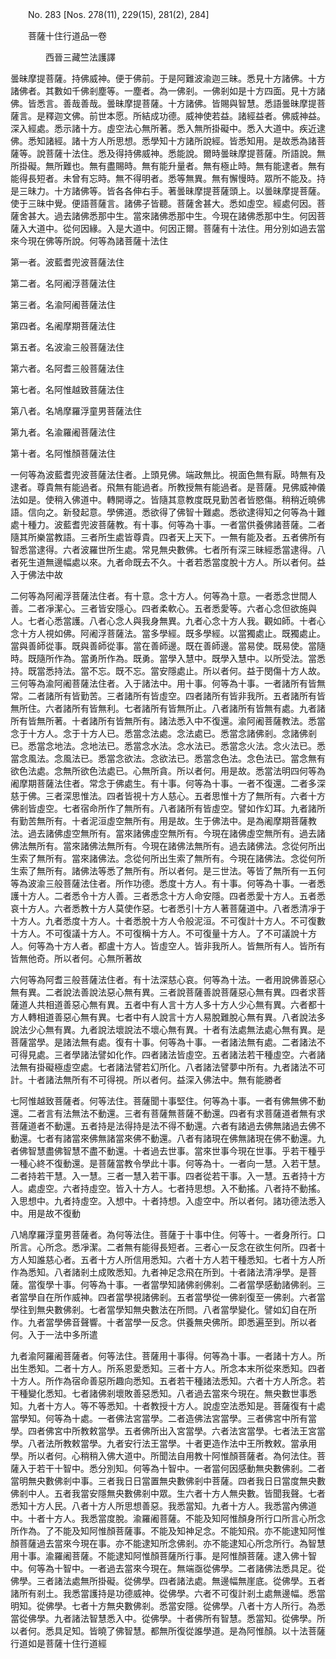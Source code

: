 ﻿　　No. 283 [Nos. 278(11), 229(15), 281(2), 284]

　　菩薩十住行道品一卷

　　　　西晉三藏竺法護譯


曇昧摩提菩薩。持佛威神。便于佛前。于是阿難波渝迦三昧。悉見十方諸佛。十方諸佛者。其數如千佛剎塵等。一塵者。為一佛剎。一佛剎如是十方四面。見十方諸佛。皆悉言。善哉善哉。曇昧摩提菩薩。十方諸佛。皆賜與智慧。悉語曇昧摩提菩薩言。是釋迦文佛。前世本愿。所結成功德。威神使若益。諸經益者。佛威神益。深入經處。悉示諸十方。虛空法心無所著。悉入無所掛礙中。悉入大道中。疾近逮佛。悉知諸經。諸十方人所思想。悉學知十方諸所說經。皆悉知用。是故悉為諸菩薩等。說菩薩十法住。悉及得持佛威神。悉能說。爾時曇昧摩提菩薩。所語說。無所掛礙。無所難也。無有盡賜時。無有能升量者。無有極止時。無有能逮者。無有能得長短者。未曾有忘時。無不得明者。悉等無異。無有懈慢時。眾所不能及。持是三昧力。十方諸佛等。皆各各伸右手。著曇昧摩提菩薩頭上。以曇昧摩提菩薩。使于三昧中覺。便語菩薩言。諸佛子皆聽。菩薩舍甚大。悉如虛空。經處何因。菩薩舍甚大。過去諸佛悉那中生。當來諸佛悉那中生。今現在諸佛悉那中生。何因菩薩入大道中。從何因緣。入是大道中。何因正爾。菩薩有十法住。用分別如過去當來今現在佛等所說。何等為諸菩薩十法住

第一者。波藍耆兜波菩薩法住

第二者。名阿阇浮菩薩法住

第三者。名渝阿阇菩薩法住

第四者。名阇摩期菩薩法住

第五者。名波渝三般菩薩法住

第六者。名阿耆三般菩薩法住

第七者。名阿惟越致菩薩法住

第八者。名鳩摩羅浮童男菩薩法住

第九者。名渝羅阇菩薩法住

第十者。名阿惟顏菩薩法住

一何等為波藍耆兜波菩薩法住者。上頭見佛。端政無比。視面色無有厭。時無有及逮者。尊貴無有能過者。飛無有能過者。所教授無有能過者。是菩薩。見佛威神儀法如是。使稍入佛道中。轉開導之。皆隨其意教度既見勤苦者皆愍傷。稍稍近曉佛語。信向之。新發起意。學佛道。悉欲得了佛智十難處。悉欲逮得知之何等為十難處十種力。波藍耆兜波菩薩教。有十事。何等為十事。一者當供養佛諸菩薩。二者隨其所樂當教語。三者所生處皆尊貴。四者天上天下。一無有能及者。五者佛所有智悉當逮得。六者波羅世所生處。常見無央數佛。七者所有深三昧經悉當逮得。八者死生道無邊幅處以來。九者命既去不久。十者若悉當度脫十方人。所以者何。益入于佛法中故

二何等為阿阇浮菩薩法住者。有十意。念十方人。何等為十意。一者悉念世間人善。二者凈潔心。三者皆安隱心。四者柔軟心。五者悉愛等。六者心念但欲施與人。七者心悉當護。八者心念人與我身無異。九者心念十方人我。觀如師。十者心念十方人視如佛。阿阇浮菩薩法。當多學經。既多學經。以當獨處止。既獨處止。當與善師從事。既與善師從事。當在善師邊。既在善師邊。當易使。既易使。當隨時。既隨所作為。當勇所作為。既勇。當學入慧中。既學入慧中。以所受法。當悉持。既當悉持法。當不忘。既不忘。當安隱處止。所以者何。益于閔傷十方人故。三何等為渝阿阇菩薩法住者。入于諸法中。用十事。何等為十事。一者諸所有皆無常。二者諸所有皆勤苦。三者諸所有皆虛空。四者諸所有皆非我所。五者諸所有皆無所住。六者諸所有皆無利。七者諸所有皆無所止。八者諸所有皆無有處。九者諸所有皆無所著。十者諸所有皆無所有。諸法悉入中不復還。渝阿阇菩薩教法。悉當念于十方人。念于十方人已。悉當念法處。念法處已。悉當念諸佛剎。念諸佛剎已。悉當念地法。念地法已。悉當念水法。念水法已。悉當念火法。念火法已。悉當念風法。念風法已。悉當念欲法。念欲法已。悉當念色法。念色法已。當念無有欲色法處。念無所欲色法處已。心無所貪。所以者何。用是故。悉當法明四何等為阇摩期菩薩法住者。常念于佛處生。有十事。何等為十事。一者不復還。二者多深慈于佛。三者深思惟法。四者皆視十方人慈心。五者思惟十方了無所有。六者十方佛剎皆虛空。七者宿命所作了無所有。八者諸所有皆虛空。譬如作幻耳。九者諸所有勤苦無所有。十者泥洹虛空無所有。用是故。生于佛法中。是為阇摩期菩薩教法。過去諸佛虛空無所有。當來諸佛虛空無所有。今現在諸佛虛空無所有。過去諸佛法無所有。當來諸佛法無所有。今現在諸佛法無所有。過去諸佛法。念從何所出生索了無所有。當來諸佛法。念從何所出生索了無所有。今現在諸佛法。念從何所生索了無所有。諸佛法等悉了無所有。所以者何。是三世法。等皆了無所有一五何等為波渝三般菩薩法住者。所作功德。悉度十方人。有十事。何等為十事。一者悉護十方人。二者悉令十方人善。三者悉念十方人命安隱。四者悉愛十方人。五者悉哀十方人。六者悉教十方人莫使作惡。七者悉引十方人著菩薩道中。八者悉清凈于十方人。九者悉度十方人。十者悉脫十方人令般泥洹。不可復計十方人。不可復數十方人。不可復議十方人。不可復稱十方人。不可復量十方人。了不可議說十方人。何等為十方人者。都盧十方人。皆虛空人。皆非我所人。皆無所有人。皆所有皆無他奇。所以者何。心無所著故

六何等為阿耆三般菩薩法住者。有十法深慈心哀。何等為十法。一者用說佛善惡心無有異。二者說法善說法惡心無有異。三者說菩薩善說菩薩惡心無有異。四者求菩薩道人共相道善惡心無有異。五者中有人言十方人多十方人少心無有異。六者都十方人轉相道善惡心無有異。七者中有人說言十方人易脫難脫心無有異。八者說法多說法少心無有異。九者說法壞說法不壞心無有異。十者有法處無法處心無有異。是菩薩當學。是諸法無有處。復有十事。何等為十事。一者諸法無有處。二者諸法不可得見處。三者學諸法譬如化作。四者諸法皆虛空。五者諸法若干種虛空。六者諸法無有掛礙極虛空處。七者諸法譬若幻所化。八者諸法譬夢中所有。九者諸法不可計。十者諸法無所有不可得視。所以者何。益深入佛法中。無有能勝者

七阿惟越致菩薩者。何等法住。菩薩聞十事堅住。何等為十事。一者有佛無佛不動還。二者言有法無法不動還。三者有菩薩無菩薩不動還。四者有求菩薩道者無有求菩薩道者不動還。五者持是法得持是法不得不動還。六者有諸過去佛無諸過去佛不動還。七者有諸當來佛無諸當來佛不動還。八者有諸現在佛無諸現在佛不動還。九者佛智慧盡佛智慧不盡不動還。十者過去世事。當來世事今現在世事。乎若干種乎一種心終不復動還。是菩薩當教令學此十事。何等為十。一者向一慧。入若干慧。二者持若干慧。入一慧。三者一慧入若干事。四者從若干事。入一慧。五者持十方人。處虛空。六者持虛空。皆入十方人。七者持思想。入不動搖。八者持不動搖。入思想中。九者持虛空。入想中。十者持想。入虛空中。所以者何。諸功德法悉入中。用是故不復動

八鳩摩羅浮童男菩薩者。為何等法住。菩薩于十事中住。何等十。一者身所行。口所言。心所念。悉凈潔。二者無有能得長短者。三者心一反念在欲生何所。四者十方人知誰慈心者。五者十方人所信用悉知。六者十方人若干種悉知。七者十方人所作為悉知。八者諸剎土成敗悉知。九者神足念飛在所到。十者諸法清凈學。是菩薩。當復學十事。何等為十事。一者當學知諸佛剎佛剎。二者當學感動諸佛剎。三者當學自在所作威神。四者當學視諸佛剎。五者當學從一佛剎復至一佛剎。六者當學往到無央數佛剎。七者當學知無央數法在所問。八者當學變化。譬如幻自在所作。九者當學佛音聲響。十者當學一反念。供養無央佛所。即悉遍至到。所以者何。入于一法中多所遣

九者渝阿羅阇菩薩者。何等法住。菩薩用十事得。何等為十事。一者諸十方人。所出生悉知。二者十方人。所系恩愛悉知。三者十方人。所念本末所從來悉知。四者十方人。所作為宿命善惡所趣向悉知。五者若干種諸法悉知。六者十方人所念。若干種變化悉知。七者諸佛剎壞敗善惡悉知。八者過去當來今現在。無央數世事悉知。九者十方人。等不等悉知。十者教授十方人。說虛空法悉知是。菩薩復有十處當學知。何等為十處。一者佛法宮當學。二者造佛法宮當學。三者佛宮中所有當學。四者佛宮中所教敕當學。五者佛所出入宮當學。六者法宮當學。七者法王宮當學。八者法所教敕當學。九者安行法王當學。十者更造作法中王所教敕。當承用學。所以者何。心稍稍入佛大道中。所聞法自用教十阿惟顏菩薩者。為何法住。菩薩入于若干十智中。悉分別知。何等為十智中。一者當何因感動無央數佛剎。二者當明無央數佛剎中事。三者我日日當置無央數佛剎中菩薩。四者我日日當度無央數佛剎中人。五者我當安隱無央數佛剎中眾。生六者十方人無央數。皆聞我聲。七者悉知十方人民。八者十方人所思想善惡。我悉當知。九者十方人。我悉當內佛道中。十者十方人。我悉當度脫。渝羅阇菩薩。不能及知阿惟顏身所行口所言心所念所作為。了不能及知阿惟顏菩薩事。不能及知神足念。不能知飛。亦不能逮知阿惟顏菩薩過去當來今現在事。亦不能逮知所念佛剎。亦不能逮知心所念所行。為智慧用十事。渝羅阇菩薩。不能逮知阿惟顏菩薩所行事。是阿惟顏菩薩。逮入佛十智中。何等為十智中。一者過去當來今現在。無端亟從佛學。二者諸佛法悉具足。從佛學。三者諸法處無所掛礙。從佛學。四者諸法處。無邊幅無崖底。從佛學。五者諸所有剎土。我悉當護持是功德威神。從佛學。六者不可復計剎土處無邊幅。悉當明知。從佛學。七者十方無央數佛剎。悉當安隱。從佛學。八者十方人所行。為悉當從佛學。九者諸法智慧悉入中。從佛學。十者佛所有智慧。悉當知。從佛學。所以者何。悉具足知。皆曉了佛智慧。都無所復從誰學道。是為阿惟顏。以十法菩薩行道如是菩薩十住行道經
